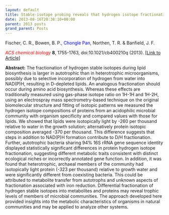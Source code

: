 ```yaml
---
layout: default
title: Stable-isotope probing reveals that hydrogen isotope fractionation in proteins and lipids in a microbial community are different and species-specific
date: 2013-08-16T20:38:10+00:00
parent: 2013 posts
grand_parent: Posts
---
```

Fischer, C. R., Bowen, B. P., <span style="color: #0000ff;">Chongle Pan</span>, Northen, T. R. & Banfield, J. F.

<span style="color: #ff0000;"><em>ACS chemical biology</em></span> **8**, 1755-1763, doi:10.1021/cb400210q (2013). [[Link to Article](http://pubs.acs.org/doi/abs/10.1021/cb400210q)]

<!--more-->

**Abstract:** The fractionation of hydrogen stable isotopes during lipid biosynthesis is larger in autotrophic than in heterotrophic microorganisms, possibly due to selective incorporation of hydrogen from water into NAD(P)H, resulting in D-depleted lipids. An analogous fractionation should occur during amino acid biosynthesis. Whereas these effects are traditionally measured using gas-phase isotope ratio on 1H-1H and 1H-2H, using an electrospray mass spectrometry-based technique on the original biomolecular structure and fitting of isotopic patterns we measured the hydrogen isotope compositions of proteins from an acidophilic microbial community with organism specificity and compared values with those for lipids. We showed that lipids were isotopically light by -260 per thousand relative to water in the growth solution; alternatively protein isotopic composition averaged -370 per thousand. This difference suggests that steps in addition to NAD(P)H formation contribute to D/H fractionation. Further, autotrophic bacteria sharing 94% 16S rRNA gene sequence identity displayed statistically significant differences in protein hydrogen isotope fractionation, suggesting different metabolic traits consistent with distinct ecological niches or incorrectly annotated gene function. In addition, it was found that heterotrophic, archaeal members of the community had isotopically light protein (-323 per thousand) relative to growth water and were significantly different from coexisting bacteria. This could be attributed to metabolite transfer from autotrophs and unknown aspects of fractionation associated with iron reduction. Differential fractionation of hydrogen stable isotopes into metabolites and proteins may reveal trophic levels of members of microbial communities. The approach developed here provided insights into the metabolic characteristics of organisms in natural communities and may be applied to analyze other systems.
